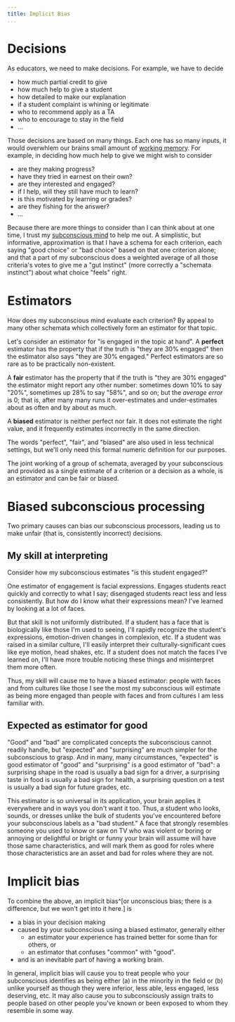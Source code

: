 ```yaml
---
title: Implicit Bias
...
```


# Decisions

As educators, we need to make decisions.
For example, we have to decide

- how much partial credit to give
- how much help to give a student
- how detailed to make our explanation
- if a student complaint is whining or legitimate
- who to recommend apply as a TA
- who to encourage to stay in the field
- ...

Those decisions are based on many things.
Each one has so many inputs, it would overwhlem our brains small amount of [working memory](clt.html#working-memory).
For example, in deciding how much help to give we might wish to consider

- are they making progress?
- have they tried in earnest on their own?
- are they interested and engaged?
- if I help, will they still have much to learn?
- is this motivated by learning or grades?
- are they fishing for the answer?
- ...

Because there are more things to consider than I can think about at one time,
I trust my [subconscious mind](clt.html#subconscious-processing) to help me out.
A simplistic, but informative, approximation is that I have a schema for each criterion,
each saying "good choice" or "bad choice" based on that one criterion alone;
and that a part of my subconscious does a weighted average of all those criteria's votes to give me a "gut instinct" (more correctly a "schemata instinct") about what choice "feels" right.

# Estimators

How does my subconscious mind evaluate each criterion?
By appeal to many other schemata which collectively form an estimator for that topic.

Let's consider an estimator for "is engaged in the topic at hand".
A **perfect** estimator has the property that if the truth is "they are 30% engaged"
then the estimator also says "they are 30% engaged."
Perfect estimators are so rare as to be practically non-existent.

A **fair** estimator has the property that if the truth is "they are 30% engaged"
the estimator might report any other number:
sometimes down 10% to say "20%",
sometimes up 28% to say "58%",
and so on;
but the *average error* is 0;
that is, after many many runs it over-estimates and under-estimates about as often and by about as much.

A **biased** estimator is neither perfect nor fair.
It does not estimate the right value, and it frequently estimates incorrectly in the same direction.

The words "perfect", "fair", and "biased" are also used in less technical settings, but we'll only need this formal numeric definition for our purposes.

The joint working of a group of schemata, averaged by your subconscious and provided as a single estimate of a criterion or a decision as a whole,
is an estimator and can be fair or biased.

# Biased subconscious processing

Two primary causes can bias our subconscious processors, leading us to make unfair (that is, consistently incorrect) decisions.

## My skill at interpreting

Consider how my subconscious estimates "is this student engaged?"

One estimator of engagement is facial expressions.
Engages students react quickly and correctly to what I say;
disengaged students react less and less consistently.
But how do I know what their expressions mean?
I've learned by looking at a lot of faces.

But that skill is not uniformly distributed.
If a student has a face that is biologically like those I'm used to seeing,
I'll rapidly recognize the student's expressions, emotion-driven changes in complexion, etc.
If a student was raised in a similar culture, I'll easily interpret their culturally-significant cues like eye motion, head shakes, etc.
If a student does not match the faces I've learned on,
I'll have more trouble noticing these things and misinterpret them more often.

Thus, my skill will cause me to have a biased estimator:
people with faces and from cultures like those I see the most
my subconscious will estimate as being more engaged
than people with faces and from cultures I am less familiar with.

## Expected as estimator for good

"Good" and "bad" are complicated concepts the subconscious cannot readily handle,
but "expected" and "surprising" are much simpler for the subconscious to grasp.
And in many, many circumstances, "expected" is good estimator of "good" and "surprising" is a good estimator of "bad":
a surprising shape in the road is usually a bad sign for a driver,
a surprising taste in food is usually a bad sign for health,
a surprising question on a test is usually a bad sign for future grades,
etc.

This estimator is so universal in its application,
your brain applies it everywhere and in ways you don't want it too.
Thus, a student who looks, sounds, or dresses unlike the bulk of students you've encountered before your subconscious labels as a "bad student."
A face that strongly resembles someone you used to know
or saw on TV
who was violent or boring or annoying or delightful or bright or funny
your brain will assume will have those same characteristics,
and will mark them as good for roles where those characteristics are an asset
and bad for roles where they are not.

# Implicit bias

To combine the above, an implicit bias^[or unconscious bias; there is a difference, but we won't get into it here.] is

- a bias in your decision making
- caused by your subconscious using a biased estimator, generally either
    - an estimator your experience has trained better for some than for others, or
    - an estimator that confuses "common" with "good".
- and is an inevitable part of having a working brain.

In general, implicit bias will cause you to treat people who your subconscious identifies as being either (a) in the minority in the field or (b) unlike yourself as though they were inferior, less able, less engaged, less deserving, etc.
It may also cause you to subconsciously assign traits to people based on other people you've known or been exposed to whom they resemble in some way.
